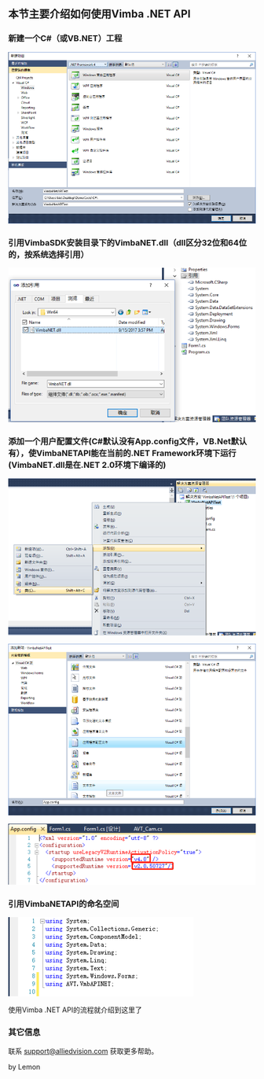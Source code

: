 
##  本节主要介绍如何使用Vimba .NET API

### 新建一个C#（或VB.NET）工程
![GitHub](NetAPI1.png "GitHub,Social Coding")

### 引用VimbaSDK安装目录下的VimbaNET.dll（dll区分32位和64位的，按系统选择引用）

![GitHub](NetAPI2.png "GitHub,Social Coding")

### 添加一个用户配置文件(C#默认没有App.config文件，VB.Net默认有），使VimbaNETAPI能在当前的.NET Framework环境下运行(VimbaNET.dll是在.NET 2.0环境下编译的)

![GitHub](NetAPI3.png "GitHub,Social Coding")

![GitHub](NetAPI4.png "GitHub,Social Coding")

![GitHub](NetAPI5.png "GitHub,Social Coding")

### 引用VimbaNETAPI的命名空间

![GitHub](NetAPI6.png "GitHub,Social Coding")

使用Vimba .NET API的流程就介绍到这里了

### 其它信息
联系 support@alliedvision.com 获取更多帮助。

by Lemon
